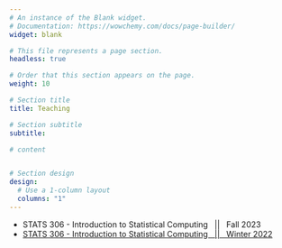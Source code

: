 ```yaml
---
# An instance of the Blank widget.
# Documentation: https://wowchemy.com/docs/page-builder/
widget: blank

# This file represents a page section.
headless: true

# Order that this section appears on the page.
weight: 10

# Section title
title: Teaching

# Section subtitle
subtitle:

# content


# Section design
design:
  # Use a 1-column layout
  columns: "1" 
---
```


- STATS 306 - Introduction to Statistical Computing &nbsp; || &nbsp; Fall 2023<!--(https://bosafoagyare.netlify.app/courses/stats306-f23/) -->  
- [STATS 306 - Introduction to Statistical Computing &nbsp; || &nbsp; Winter 2022]((https://bosafoagyare.netlify.app/courses/stats306-w22/))
